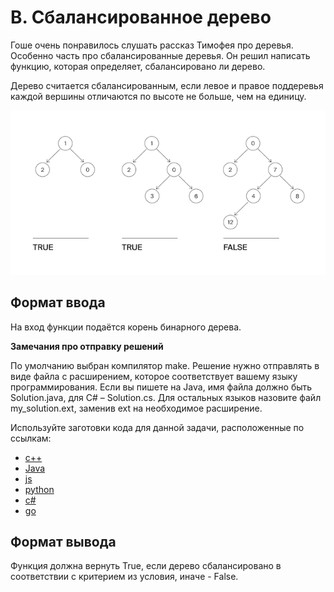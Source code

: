 # B. Сбалансированное дерево

Гоше очень понравилось слушать рассказ Тимофея про деревья. Особенно часть про сбалансированные деревья. Он решил написать функцию, которая определяет, сбалансировано ли дерево.

Дерево считается сбалансированным, если левое и правое поддеревья каждой вершины отличаются по высоте не больше, чем на единицу.

![IMG](img.png)

## Формат ввода

На вход функции подаётся корень бинарного дерева.

**Замечания про отправку решений**

По умолчанию выбран компилятор make. Решение нужно отправлять в виде файла с расширением, которое соответствует вашему языку программирования. Если вы пишете на Java, имя файла должно быть Solution.java, для C# – Solution.cs. Для остальных языков назовите файл my_solution.ext, заменив ext на необходимое расширение.

Используйте заготовки кода для данной задачи, расположенные по ссылкам:

-   [c++](https://github.com/Yandex-Practicum/algorithms-templates/tree/main/cpp/sprint5/B)
-   [Java](https://github.com/Yandex-Practicum/algorithms-templates/tree/main/java/sprint5/B)
-   [js](https://github.com/Yandex-Practicum/algorithms-templates/tree/main/js/sprint5/B)
-   [python](https://github.com/Yandex-Practicum/algorithms-templates/tree/main/python/sprint5/B)
-   [c#](https://github.com/Yandex-Practicum/algorithms-templates/tree/main/csharp/sprint5/B)
-   [go](https://github.com/Yandex-Practicum/algorithms-templates/tree/main/go/sprint5/B)


## Формат вывода

Функция должна вернуть True, если дерево сбалансировано в соответствии с критерием из условия, иначе - False.
